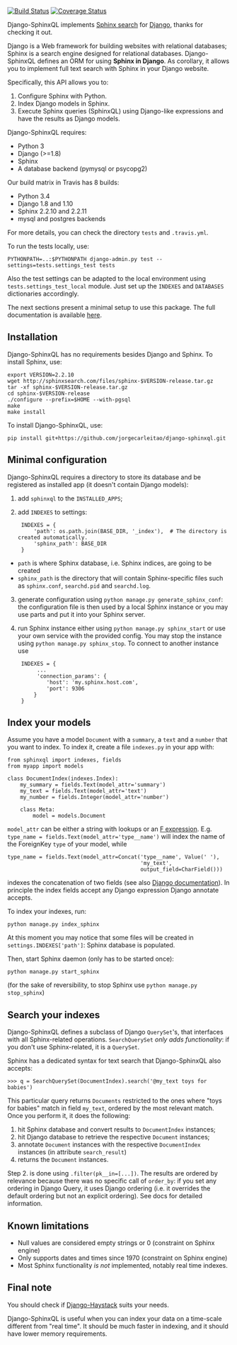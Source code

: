 [![Build Status](https://travis-ci.org/jorgecarleitao/django-sphinxql.svg?branch=master)](https://travis-ci.org/jorgecarleitao/django-sphinxql)
[![Coverage Status](https://coveralls.io/repos/jorgecarleitao/django-sphinxql/badge.svg?branch=master&service=github)](https://coveralls.io/github/jorgecarleitao/django-sphinxql?branch=master)

Django-SphinxQL implements [Sphinx search](http://sphinxsearch.com) for
[Django](https://www.djangoproject.com), thanks for checking it out.

Django is a Web framework for building websites with relational databases;
Sphinx is a search engine designed for relational databases.
Django-SphinxQL defines an ORM for using **Sphinx in Django**.
As corollary, it allows you to implement full text search with Sphinx in your
Django website.

Specifically, this API allows you to:

1. Configure Sphinx with Python.
2. Index Django models in Sphinx.
3. Execute Sphinx queries (SphinxQL) using Django-like expressions and have the 
results as Django models.

Django-SphinxQL requires:

- Python 3
- Django (>=1.8)
- Sphinx
- A database backend (pymysql or psycopg2)

Our build matrix in Travis has 8 builds:

- Python 3.4
- Django 1.8 and 1.10
- Sphinx 2.2.10 and 2.2.11
- mysql and postgres backends

For more details, you can check the directory `tests` and `.travis.yml`.

To run the tests locally, use:

    PYTHONPATH=..:$PYTHONPATH django-admin.py test --settings=tests.settings_test tests

Also the test settings can be adapted to the local environment using `tests.settings_test_local` module. Just set up the `INDEXES` and `DATABASES` dictionaries accordingly.

The next sections present a minimal setup to use this package. The full documentation
is available [here](http://django-sphinxql.readthedocs.org/en/latest/).

Installation
------------

Django-SphinxQL has no requirements besides Django and Sphinx. To install Sphinx,
use:

    export VERSION=2.2.10
    wget http://sphinxsearch.com/files/sphinx-$VERSION-release.tar.gz
    tar -xf sphinx-$VERSION-release.tar.gz
    cd sphinx-$VERSION-release
    ./configure --prefix=$HOME --with-pgsql
    make
    make install

To install Django-SphinxQL, use:

    pip install git+https://github.com/jorgecarleitao/django-sphinxql.git

Minimal configuration
---------------------

Django-SphinxQL requires a directory to store its database and be registered as
installed app (it doesn't contain Django models):

1. add `sphinxql` to the ``INSTALLED_APPS``;
2. add ``INDEXES`` to settings:

        INDEXES = {
            'path': os.path.join(BASE_DIR, '_index'),  # The directory is created automatically.
            'sphinx_path': BASE_DIR
        }

- ``path`` is where Sphinx database, i.e. Sphinx indices, are going to be created
- ``sphinx_path`` is the directory that will contain Sphinx-specific files such as `sphinx.conf`, `searchd.pid` and 
  `searchd.log`.
3. generate configuration using `python manage.py generate_sphinx_conf`: the configuration file is then used by a local
   Sphinx instance or you may use parts and put it into your Sphinx server.
4. run Sphinx instance either using `python manage.py sphinx_start` or use your own service with the provided config.
   You may stop the instance using `python manage.py sphinx_stop`.
   To connect to another instance use 
   
        INDEXES = {
             ...
             'connection_params': {
                'host': 'my.sphinx.host.com',
                'port': 9306
            }
        }

Index your models
-----------------

Assume you have a model ``Document`` with a ``summary``, a ``text`` and a
``number`` that you want to index. To index it, create a file ``indexes.py`` in 
your app with:

    from sphinxql import indexes, fields
    from myapp import models

    class DocumentIndex(indexes.Index):
        my_summary = fields.Text(model_attr='summary')
        my_text = fields.Text(model_attr='text')
        my_number = fields.Integer(model_attr='number')

        class Meta:
            model = models.Document

`model_attr` can be either a string with lookups or an [F expression](https://docs.djangoproject.com/en/1.8/topics/db/queries/#using-f-expressions-in-filters).
E.g. `type_name = fields.Text(model_attr='type__name')` will index the name of
the ForeignKey `type` of your model, while 

    type_name = fields.Text(model_attr=Concat('type__name', Value(' '),
                                              'my_text',
                                              output_field=CharField()))

indexes the concatenation of two fields (see also [Django documentation](https://docs.djangoproject.com/en/dev/ref/models/database-functions/#concat)).
In principle the index fields accept any Django expression Django annotate accepts.

To index your indexes, run:

    python manage.py index_sphinx

At this moment you may notice that some files will be created in
``settings.INDEXES['path']``: Sphinx database is populated.

Then, start Sphinx daemon (only has to be started once):

    python manage.py start_sphinx

(for the sake of reversibility, to stop Sphinx use ``python manage.py stop_sphinx``)

Search your indexes
-------------------

Django-SphinxQL defines a subclass of Django ``QuerySet``'s, that interfaces with
all Sphinx-related operations. ``SearchQuerySet`` *only adds functionality*: if you
don't use Sphinx-related, it is a ``QuerySet``.

Sphinx has a dedicated syntax for text search that Django-SphinxQL also accepts:

    >>> q = SearchQuerySet(DocumentIndex).search('@my_text toys for babies')

This particular query returns ``Documents`` restricted to the ones where
"toys for babies" match in field ``my_text``, ordered by the most relevant match.
Once you perform it, it does the following:

1. hit Sphinx database and convert results to ``DocumentIndex`` instances;
2. hit Django database to retrieve the respective ``Document`` instances;
3. annotate ``Document`` instances with the respective ``DocumentIndex``
   instances (in attribute ``search_result``)
4. returns the ``Document`` instances.

Step 2. is done using ``.filter(pk__in=[...])``. The results are ordered by relevance
because there was no specific call of ``order_by``: if you set any ordering
in Django Query, it uses Django ordering (i.e. it overrides the default ordering
but not an explicit ordering). See docs for detailed information.

Known limitations
-----------------

* Null values are considered empty strings or 0 (constraint on Sphinx engine)
* Only supports dates and times since 1970 (constraint on Sphinx engine)
* Most Sphinx functionality *is not* implemented, notably real time indexes.

Final note
----------

You should check if [Django-Haystack](http://haystacksearch.org/) suits your needs.

Django-SphinxQL is useful when you can index your data on a time-scale
different from "real time". It should be much faster in indexing, and it should
have lower memory requirements.
